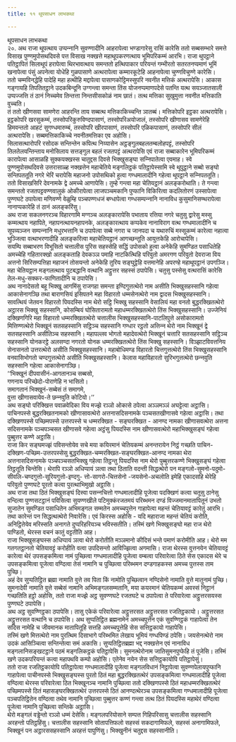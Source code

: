 ```yaml
---
title: ११ थूपसाधन लाभकथा

---
```

थूपसाधन लाभकथा  
२०. अथ राजा थूपत्थाय उप्पन्‍नानि सुवण्णादीनि आहरापेत्वा भण्डागारेसु रासिं कारेसि ततो सब्बसम्भारे समत्ते विसाख पुण्णमुपोसथदिवसे पत्त विसाख नक्खत्ते महाथूपकरणत्थाय भूमिपरिकम्मं आरभि। राजा थुपट्ठाने पतिट्ठापितं सिलाथूपं हरापेत्वा थिरभावत्थाय समन्ततो हत्थिपाकार परियन्तं गम्भीरतो सतरतनप्पमाणं भूमिं खनापेत्वा पंसुं अपनेत्वा योधेहि गुळपासाणे अत्थरापेत्वा कम्मारकूटेहि आहनापेत्वा चुण्णविचुण्णे कारेसि।  
ततो चम्मविनद्धेहि पादेहि महा हत्थीहि मद्दापेत्वा पासाणकोट्टिमस्सुपरि नवनीत मत्तिकं अत्थरापेसि। आकास गङ्गायहि तिपतितट्ठाने उदकबिन्दूनि उग्गन्त्वा समन्ता तिंस योजनप्पमाणपदेसे पतन्ति यत्थ सयञ्‍जातसाली उप्पज्‍जत्ति तं ठानं निच्‍चमेव तिन्तत्ता निन्तसीसकोळं नाम छातं। तत्थ मत्तिका सुखुमुत्ता नवनीत मत्तिकाति वुच्‍चति।  
तं ततो खीणसवा सामणेरा आहरन्ति ताय सब्बत्थ मत्तिकाकिच्‍चन्ति ञातब्बं। मत्तिकोपरि इट्ठका अत्थरापेसि। इट्ठकोपरि खरसुकम्मं, तस्सोपरिकुरुविण्दपासाणं, तस्सोपरिअयोजालं, तस्सोपरि खीणासव सामणेरेहि हिमवन्ततो आहटं सुगण्धमारुम्बं, तस्सोपरि खीरपासाणं, तस्सोपरि एळिकपासाणं, तस्सोपरि सीलं अत्थरापेसि। सब्बमत्तिकाकिच्‍चे नवनीतमत्तिका एव अहोसि।  
सिलासत्थारोपरि रसोदक सन्तिन्तेन कपित्थ निय्यासेन अट्ठङ्गुलबहलतम्बलोहपट्टं, तस्सोपरि तिलतेलयन्तिन्ताय मनोसिलाय सत्तङ्गुल बहलं रजतपट्टं अत्थरापेसि एवं राजा सब्बाकारेन भूमिपरिकम्मं कारापेत्वा आसाळहि सुक्‍कपक्खस्स चातुद्दस दिवसे भिक्खुसङ्घा सन्‍निपातेत्वा एवमाह। स्वे पुण्णमुपोसथदिवसे उत्तरासाळ्ह नक्खत्तेन महाचेतिये मङ्गलिट्ठकं पतिट्ठापेस्सामि स्वे थूपूट्ठाने सब्बो सङ्घो सन्तिपततूति नगरे भेरिं चरापेसि महाजनो उपोसथिको हुत्वा गण्धमालादीनि गहेत्वा थूपट्ठाने सन्‍निपततूति।  
ततो विसाखसिरि देवनामके द्वे अमच्‍चे आणापेसि। तुम्हे गन्त्वा महा चेतियट्ठानं अलङ्करोथाति। ते गन्त्वा समन्ततो रजतपट्टवण्णवालुकं ओकीरापेत्वा लाजपञ्‍चमकानि पुप्फानि विकिरित्वा कदलितोरणं उस्सापेत्वा पुण्णघटे ठपापेत्वा मणिवण्णे वेळुम्हि पञ्‍चपण्णधजं बण्धापेत्वा गण्धसम्पन्‍नानि नानाविध कुसुमानिसण्थरापेत्वा नानाप्पकारेहि तं ठानं अलङ्करिंसु।  
अथ राजा सकलनगरञ्‍च विहारगामि मग्गञ्‍च अलङ्कारापेसि पभाताय रत्तिया नगरे चतुसु द्वारेसु मस्सु कम्मत्थाय नहापिते, नहापनत्थायनहापनके, अलङ्कारत्थाय कप्पकेव नानाविराग वत्थ गण्धमालादीनि च सूपव्यञ्‍जन सम्पन्‍नानि मधुरभत्तानि च ठपापेत्वा सब्बे नगरा च जानपदा च यथारुचिं मस्सूकम्मं कारेत्वा नहात्वा भुञ्‍जित्वा वत्थाभरणादीहि अलङ्करित्वा महाचेतियट्ठानं आगच्छन्तूति आयुत्तकेहि आरोचापेसि।  
सयम्पि सब्बाभरण विभूसितो चत्तालीस पुरिस सहस्सेहि सद्धिं उपोसको हुत्वा अनेकेहि सुमण्डित पसाधितेहि अमच्‍चेहि गहितारक्खो अलङ्कताहि देवकञ्‍ञ पमाहि नाटकित्थिहि परिवुतो अमरगण परिवुतो देवराजा विय अत्तनो सिरिसम्पत्तिहा महाजनं तोसयन्तो अनेकेहि तुरिय सङ्घुट्ठेहि वत्तमानेहि अपरण्हे महाथूपट्ठानं उपगञ्‍जि। महा चेतियट्ठान मङ्गलत्थाय पुटबद्धानि वत्थानि अट्ठुत्तर सहस्सं ठपापेसि। चतुसु पस्सेसु वत्थरासिं कारेसि तेल-मधु-सक्‍कर-फाणितादीनि च ठपापेसि।  
अथ नानादेसतो बहू भिक्खू आगमिंसु राजगहा समन्ता इण्दिगुत्तत्थेरो नाम असीति भिक्खुसहस्सानि गहेत्वा आकासेनागञ्छि तथा बाराणसियं इसिपतने महा विहारतो धम्मसेनत्थेरो नाम द्वादस भिक्खुसहस्सानि। सावत्थियं जेतवन विहारतो पियदस्सि नाम थेरो सट्ठि भिक्खु सहस्सानि वेसालियं महा वनतो बुद्धरक्खितत्थेरो अट्ठारस भिक्खु सहस्सानि, कोसम्बियं घोसितारामतो महाधम्मरक्खितत्थेरो तिंस भिक्खुसहस्सानि। उज्‍जेनियं दक्खिणगिरि महा विहारतो धम्मरक्खितत्थेरो चत्तालीस भिक्खुसहस्सानि-पाटलिपुत्ते असोकारामतो मित्तिण्णत्थेरो भिक्खूनं सतसहस्सानि सट्ठिञ्‍च सहस्सानि गण्धार रट्ठतो अत्तिन्‍न थेरो नाम भिक्खूनं द्वे सतसहस्सानि असीतिञ्‍च सहस्सानि। महापल्‍लव भोगतो महादेवत्थेरो भिक्खूनं चत्तारि सतसहस्सानि सट्ठिञ्‍च सहस्सानि योनकरट्ठे अलसण्दा नगरतो योनक धम्मरक्खितत्थेरो तिंस भिक्खु सहस्सानि। विञ्झाटविवत्तनिय सेनासनतो उत्तरत्थेरो असीति भिक्खुसहस्सानि। महाबोधिमण्ड विहारतो चित्तगुत्तत्थेरो तिंस भिक्खुसहस्सानि वनवासिभोगतो चण्दगुत्तत्थेरो असीति भिक्खुसहस्सानि। केलास महाविहारतो सुरिभगुत्तत्थेरो छन्‍नवुति सहस्सानि गहेत्वा आकासेनागञ्छि।  
‘‘भिक्खूनं दीपवासीनं-आगतानञ्‍च सब्बसो,  
गणनाय परिच्छेदो-पोराणेहि न भासितो।  
समागतानं भिक्खूनं-सब्बेसं तं समागमे,  
वुत्ता खीणासवायेव-ते छन्‍नवुति कोटियो।’’  
अथ सङ्घो परिक्खित्त पवाळवेदिका विय मज्झे रञ्‍ञो ओकासे ठपेत्वा अञ्‍ञमञ्‍ञं अघट्टेत्वा अट्ठासि। पाचिनपस्से बुद्धरक्खितनामको खीणासावत्थेरो अत्तनासदिसनामके पञ्‍चसतखीणासवे गहेत्वा अट्ठासि। तथा दक्खिणपस्से पच्छिमपस्से उत्तरपस्से च धम्मरक्खित - सङ्घरक्खित - आनण्द नामका खीणासवत्थेरा अत्तना सदिसनामके पञ्‍चपञ्‍चसत खीणासवे गहेत्वा अट्ठंसु पियदस्सि नाम खीणासवत्थेरो महाभिक्खुसङ्घं गहेत्वा पुब्बुत्तर कण्णे अट्ठासि।  
राजा किर सङ्घमज्झं पविसन्तोयेव सचे मया कयिरमानं चेतियकम्मं अनन्तरायेन निट्ठं गच्छति पाचिन-दक्खिण-पच्छिम-उत्तरपस्सेसु बुद्धरक्खित-चम्मरक्खित-सङ्घरक्खित-आनण्द नामका थेरा अत्तनासदिसनामके पञ्‍चपञ्‍चसतभिक्खु गहेत्वा तिट्ठन्तु पियदस्सि नाम थेरो पुब्बुत्तरकण्णे भिक्खुसङ्घं गहेत्वा तिट्ठतूति चिन्तेसि। थेरापि रञ्‍ञो अधिप्पायं ञत्वा तथा ठिताति वदन्ती सिद्धत्थेरो पन मङ्गलो-सुमनो-पदुमो-सीवलि-चण्दगुत्तो-सूरियगुत्तो-इण्दगु- त्तो-सागरो-चित्तसेनो -जयसेनो-अचलोति इमेहि एकादसहि थेरेहि परिवुतो पुण्णघटे पूरतो कत्वा पुरत्थाभिमुखो अट्ठासि।  
अथ राजा तथा ठितं भिक्खुसङ्घं दिस्वा पसन्‍नचित्तो गण्धमालादीहि पूजेत्वा पदक्खिणं कत्वा चतूसु ठानेसु वन्दित्वा पुण्णसटट्ठानं पविसित्वा सुयण्णखीले पटिमुक्‍कंरजतमयं परिब्भमन दण्डं विज्‍जमानमातापितूनं उभतो सुजातेन सुमण्डित पसाधितेन अभिमङ्गल सम्मतेन अमच्‍चपुत्तेन गाहापेत्वा महन्तं चेतियावट्टं कारेतुं आरभि। तथा कारेन्तं पन सिद्धत्थत्थेरो निवारेसि। एवं किरस्स अहोसि - यदि महाराजा महन्तं चेतियं करोति, अनिट्ठितेयेव मरिस्सति अनागते दुप्परिहरियञ्‍च भविस्सतीति। तस्मिं खणे भिक्खुसङ्घो महा राज थेरो पाण्डितो, थेरस्स वचनं कातुं वट्टतीति आह।  
राजा भिक्खुसङ्घस्स अधिप्पायं ञत्वा थेरो करोतीति मञ्‍ञमानो कीदिसं भन्ते पमाणं करोमीति आह। थेरो मम गतगतट्ठानतो चेतियावट्टं करोहीति वत्वा उपदिसन्तो आविज्झित्वा अगमासि। राजा थेरस्स वुत्तनयेन चेतियावट्टं कारेत्वा थेरं उपसङ्कमित्वा नामं पुच्छित्वा गण्धमालादीहि पूजेत्वा वम्बत्वा परिवारेत्वा ठिते सेस एकादस थेरे च उपसङ्कमित्वा पूजेत्वा वण्दित्वा तेसं नामानि च पुच्छित्वा परिब्भमन दण्डगाहकस्स अमच्‍च पुत्तस्स ताम पुच्छि।  
अहं देव सुप्पतिट्ठित ब्रह्मा नामाति वुत्ते तव पिता किं नामोति पुच्छित्वान नण्दिसेनो नामाति वुत्ते मातुनामं पुच्छि। सुमनादेवी नामाति वुत्ते सब्बेसं नामानि अभिमङ्गलसम्मतानि, मया कयरमानं चेतियकम्मं अवस्सं निट्ठानं गच्छतिति हट्ठो अहोसि, ततो राजा मज्झे अट्ठ सुवण्णघटे रजतघटे च ठपापेत्वा ते परिवारेत्वा अट्ठुत्तरसयस्स पुण्णघटे ठपापेसि।  
अथ अट्ठ सुवण्णिट्ठका ठपापेसि। तासु एकेकं परिवारेत्वा अट्ठुत्तरसत अट्ठुत्तरसत रजतिट्ठकायो। अट्ठुत्तरसत अट्ठुत्तरसत वत्थानि च ठपापेसि। अथ सुप्पतिट्ठित ब्रह्मनामेन अमच्‍चपुत्तेन एकं सुवण्णिट्ठकं गाहापेत्वा तेन सदिस नामेहि च जीवमानक मातापितूहि सत्तहि अमच्‍चपुत्तेहि सेस सत्तिट्ठकायो गाहापेसि।  
तस्मिं खणे मित्तत्थेरो नाम पुरत्थिम दिसाभागे परिब्भमित लेखाय भूमियं गण्धपिण्डं ठपेसि। जयसेनत्थेरो नाम उदकं आसिञ्‍चित्वा सन्तिन्तेत्वा समं अकासि। सुप्पतिट्ठितब्रह्मा भद्द नक्खत्तेन एवं नानाविध मङ्गलानिसङ्खटट्ठाने पठमं मङ्गलिकट्ठकं पतिट्ठापेसि। सुमनत्थेरोनाम जातिसुमनपुप्फेहि तं पूजेसि। तस्मिं खणे उदकपरियन्तं कत्वा महापथवि कम्पो अहोसि। एतेनेव नयेन सेस सत्तिट्ठकायोपि पतिट्ठापेसुं।  
ततो राजा रजतिट्ठकायोपि पतिट्ठापेत्वा गण्धमालादीहि पूजेत्वा मङ्गलविधानं निट्ठापेत्वा सुवण्णपेलायपुप्फानि गाहापेत्वा पाचीनपस्से भिक्खुसङ्घस्स पुरतो ठितं महा बुद्धरक्खितत्थेरं उपसङ्कमित्वा गण्धमालादीहि पूजेत्वा वण्दित्वा थेरस्स परिवारेत्वा ठित भिक्खूनञ्‍च नामानि पुच्छित्वा ततो दक्खिणपस्से ठितं महाधम्मरक्खितत्थेरं पच्छिमपस्से ठितं महासङ्घरक्खितत्थेरं उत्तरपस्से ठितं आनण्दत्थेरञ्‍च उपसङ्कमित्वा गण्धमालादीहि पूजेत्वा पञ्‍चपतिट्ठितेन वण्दित्वा तथेव नामानि पुच्छित्वा पुब्बुत्तर कण्णं गन्त्वा तत्थ ठितं पियदस्सि महाथेरं वण्दित्वा पूजेत्वा नामानि पुच्छित्वा सन्तिके अट्ठासि।  
थेरो मङ्गलं वड्ढेन्तो रञ्‍ञो धम्मं देसेसि। मङ्गलपरियोसाने सम्पत्त गिहिपरिसासु चत्तालीस सहस्सानि अरहन्तो पतिट्ठहिंसु। चत्तालीस सहस्सानि सोतापत्तिफलो सहस्सं सकदागामिफले, सहस्सं अनागामिफले, भिक्खूनं पन अट्ठारससहस्सानि अरहत्तं पापुणिंसु। भिक्खुनीनं चतुद्दस सहस्सानीति।  